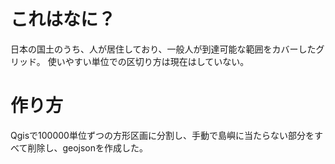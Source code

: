 # これはなに？

日本の国土のうち、人が居住しており、一般人が到達可能な範囲をカバーしたグリッド。
使いやすい単位での区切り方は現在はしていない。


# 作り方

Qgisで100000単位ずつの方形区画に分割し、手動で島嶼に当たらない部分をすべて削除し、geojsonを作成した。
